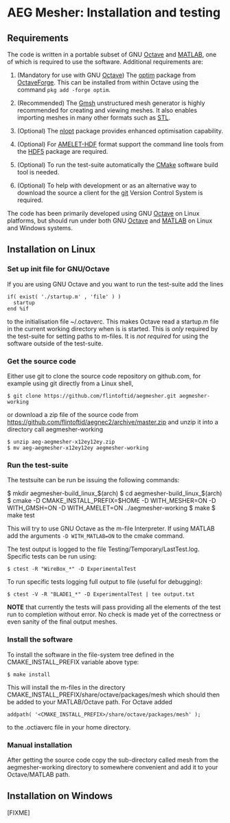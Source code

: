 
# AEG Mesher: Installation and testing

## Requirements

The code is written in a portable subset of GNU [Octave][] and [MATLAB][], one of which is required
to use the software. Additional requirements are:

1. (Mandatory for use with GNU [Octave][]) The [optim](http://octave.sourceforge.net/optim/index.html) package 
   from [OctaveForge][]. This can be installed from within Octave using the command `pkg add -forge optim`.

2. (Recommended) The [Gmsh][] unstructured mesh generator is highly recommended for creating and viewing meshes. 
   It also enables importing meshes in many other formats such as [STL](http://en.wikipedia.org/wiki/STL_%28file_format%29).

3. (Optional) The [nlopt][] package provides enhanced optimisation capability.

4. (Optional) For [AMELET-HDF][] format support the command line tools from the [HDF5][] package are required.

5. (Optional) To run the test-suite automatically the [CMake][] software build tool is needed.

6. (Optional) To help with development or as an alternative way to download the source a client for the [git][] Version 
   Control System is required.

The code has been primarily developed using GNU [Octave][] on Linux platforms, but should run under both GNU [Octave][] 
and [MATLAB][] on Linux and Windows systems.

## Installation on Linux

### Set up init file for GNU/Octave

If you are using GNU Octave and you want to run the test-suite add the lines

    if( exist( './startup.m' , 'file' ) )
      startup
    end %if

to the initialisation file ~/.octaverc. This makes Octave read a startup.m
file in the current working directory when is is started. This is *only* required
by the test-suite for setting paths to m-files. It is *not required* for using
the software outside of the test-suite.

### Get the source code

Either use git to clone the source code repository on github.com,
for example using git directly from a Linux shell,

    $ git clone https://github.com/flintoftid/aegmesher.git aegmesher-working

or download a zip file of the source code from
https://github.com/flintoftid/aegnec2/archive/master.zip
and unzip it into a directory call aegmesher-working

    $ unzip aeg-aegmesher-x12ey12ey.zip
    $ mv aeg-aegmesher-x12ey12ey aegmesher-working

### Run the test-suite

The testsuite can be run be issuing the following commands:

   $ mkdir aegmesher-build_linux_$(arch)
   $ cd aegmesher-build_linux_$(arch)
   $ cmake -D CMAKE_INSTALL_PREFIX=$HOME -D WITH_MESHER=ON -D WITH_GMSH=ON -D WITH_AMELET=ON ../aegmesher-working
   $ make
   $ make test
 
This will try to use GNU Octave as the m-file Interpreter. If using MATLAB add 
the arguments `-D WITH_MATLAB=ON` to the cmake command. 

The test output is logged to the file Testing/Temporary/LastTest.log.
Specific tests can be run using:

    $ ctest -R "WireBox_*" -D ExperimentalTest

To run specific tests logging full output to file (useful for debugging):

    $ ctest -V -R "BLADE1_*" -D ExperimentalTest | tee output.txt

**NOTE** that currently the tests will pass providing all the elements of the 
test run to completion without error. No check is made yet of the correctness 
or even sanity of the final output meshes.

### Install the software

To install the software in the file-system tree defined in the CMAKE_INSTALL_PREFIX
variable above type:

    $ make install

This will install the m-files in the directory CMAKE_INSTALL_PREFIX/share/octave/packages/mesh
which should then be added to your MATLAB/Octave path. For Octave added

    addpath( '<CMAKE_INSTALL_PREFIX>/share/octave/packages/mesh' );

to the .octiaverc file in your home directory.

### Manual installation

After getting the source code copy the sub-directory called mesh from the aegmesher-working 
directory to somewhere convenient and add it to your Octave/MATLAB path.

## Installation on Windows

[FIXME]



[Gmsh]: http://geuz.org/gmsh
[AMELET-HDF]: https://code.google.com/p/amelet-hdf
[Octave]: http://www.gnu.org/software/octave
[MATLAB]: http://www.mathworks.co.uk/products/matlab
[git]: https://git-scm.com
[OctaveForge]: http://octave.sourceforge.net
[HDF5]: http://www.hdfgroup.org/HDF5
[CMake]: http://www.cmake.org
[nlopt]: http://ab-initio.mit.edu/wiki/index.php/NLopt
